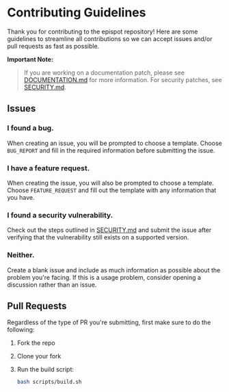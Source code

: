 # Contributing Guidelines

Thank you for contributing to the epispot repository! Here are some guidelines to streamline all contributions so we can accept issues and/or pull requests as fast as possible.

**Important Note:**
> If you are working on a documentation patch, please see
> [DOCUMENTATION.md](DOCUMENTATION.md) for more information.
> For security patches, see [SECURITY.md](SECURITY.md).

## Issues

### I found a bug.

When creating an issue, you will be prompted to choose a template. Choose `BUG_REPORT` and fill in the required information before submitting the issue.

### I have a feature request.

When creating the issue, you will also be prompted to choose a template. Choose `FEATURE_REQUEST` and fill out the template with any information that you have.

### I found a security vulnerability.

Check out the steps outlined in [SECURITY.md](SECURITY.md) and submit the issue after verifying that the vulnerability still exists on a supported version.

### Neither.

Create a blank issue and include as much information as possible about the problem you're facing.
If this is a usage problem, consider opening a discussion rather than an issue.

## Pull Requests

Regardless of the type of PR you're submitting, first make sure to do the following:

1. Fork the repo
2. Clone your fork
3. Run the build script:

   ```sh
   bash scripts/build.sh
   ```
